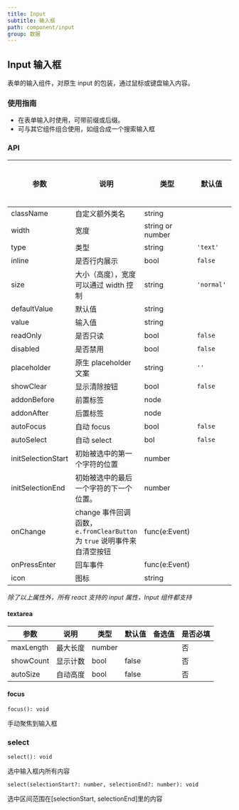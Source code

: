 ```yaml
---
title: Input
subtitle: 输入框
path: component/input
group: 数据
---
```


## Input 输入框

表单的输入组件，对原生 input 的包装，通过鼠标或键盘输入内容。

### 使用指南

- 在表单输入时使用，可带前缀或后缀。
- 可与其它组件组合使用，如组合成一个搜索输入框

### API

| 参数               | 说明                                                                    | 类型             | 默认值     | 备选值                                 | 是否必填 |
| ------------------ | ----------------------------------------------------------------------- | ---------------- | ---------- | -------------------------------------- | -------- |
| className          | 自定义额外类名                                                          | string           |            |                                        | 否       |
| width              | 宽度                                                                    | string or number |            |                                        | 否       |
| type               | 类型                                                                    | string           | `'text'`   | `'number'`、`'password'`、`'textarea'` | 否       |
| inline             | 是否行内展示                                                            | bool             | `false`    | `true`                                 | 否       |
| size               | 大小（高度），宽度可以通过 width 控制                                   | string           | `'normal'` | `'large'` \| `'small'`                 | 否       |
| defaultValue       | 默认值                                                                  | string           |            |                                        | 否       |
| value              | 输入值                                                                  | string           |            |                                        | 否       |
| readOnly           | 是否只读                                                                | bool             | `false`    |                                        | 否       |
| disabled           | 是否禁用                                                                | bool             | `false`    |                                        | 否       |
| placeholder        | 原生 placeholder 文案                                                   | string           | `''`       |                                        | 否       |
| showClear          | 显示清除按钮                                                            | bool             | `false`    |                                        | 否       |
| addonBefore        | 前置标签                                                                | node             |            |                                        | 否       |
| addonAfter         | 后置标签                                                                | node             |            |                                        | 否       |
| autoFocus          | 自动 focus                                                              | bool             | `false`    |                                        | 否       |
| autoSelect         | 自动 select                                                             | bol              | `false`    |                                        | 否       |
| initSelectionStart | 初始被选中的第一个字符的位置                                            | number           |            |                                        | 否       |
| initSelectionEnd   | 初始被选中的最后一个字符的下一个位置。                                  | number           |            |                                        | 否       |
| onChange           | change 事件回调函数，`e.fromClearButton` 为 `true` 说明事件来自清空按钮 | func(e:Event)    |            |                                        | 否       |
| onPressEnter       | 回车事件                                                                | func(e:Event)    |            |                                        | 否       |
| icon               | 图标                                                                    | string           |            |                                        | 否       |

_除了以上属性外，所有 react 支持的 input 属性，Input 组件都支持_

#### textarea

| 参数      | 说明     | 类型   | 默认值 | 备选值 | 是否必填 |
| --------- | -------- | ------ | ------ | ------ | -------- |
| maxLength | 最大长度 | number |        |        | 否       |
| showCount | 显示计数 | bool   | false  |        | 否       |
| autoSize  | 自动高度 | bool   | false  |        | 否       |

#### focus

`focus(): void`

手动聚焦到输入框

### select

`select(): void`

选中输入框内所有内容

`select(selectionStart?: number, selectionEnd?: number): void`

选中区间范围在[selectionStart, selectionEnd]里的内容

<style>
.zent-input-wrapper {
    width: 200px;
    margin-bottom: 20px;
}
</style>
